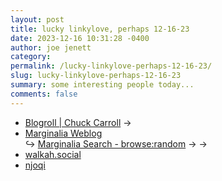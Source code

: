 ```yaml
---
layout: post
title: lucky linkylove, perhaps 12-16-23
date: 2023-12-16 10:31:28 -0400
author: joe jenett
category: 
permalink: /lucky-linkylove-perhaps-12-16-23/
slug: lucky-linkylove-perhaps-12-16-23
summary: some interesting people today...
comments: false
---
```

<ul class="linkylove">
	<li><a title="Chuck Carroll" href="https://chuck.is/blogroll/">Blogroll | Chuck Carroll</a> <span title="led to site shown below">&#8594;</span></li>
	<li><a title="Viktor Lofgren" href="https://www.marginalia.nu/log/">Marginalia Weblog</a><br>&#8618; <a title="Viktor Lofgren" href="https://search.marginalia.nu/explore/random">Marginalia Search - browse:random</a> <span title="led to sites shown below">&#8594; &#8594;</span></li>
	<li><a title="James Walker" href="https://walkah.social/walkah">walkah.social</a></li>
	<li><a title="Flynn Salazar" href="https://njoqi.me/">njoqi</a></li>
</ul>
<a href="https://brid.gy/publish/mastodon"></a>